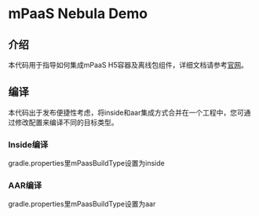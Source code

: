 # mPaaS Nebula Demo

## 介绍

本代码用于指导如何集成mPaaS H5容器及离线包组件，详细文档请参考[官网](https://help.aliyun.com/document_detail/59192.html?spm=a2c4g.11186623.6.999.45963bb7w63V2a)。


## 编译

本代码出于发布便捷性考虑，将inside和aar集成方式合并在一个工程中，您可通过修改配置来编译不同的目标类型。

### Inside编译
gradle.properties里mPaasBuildType设置为inside

### AAR编译
gradle.properties里mPaasBuildType设置为aar
